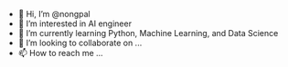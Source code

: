 - 👋 Hi, I’m @nongpal
- 👀 I’m interested in AI engineer
- 🌱 I’m currently learning Python, Machine Learning, and Data Science
- 💞️ I’m looking to collaborate on ...
- 📫 How to reach me ...

<!---
nongpal/nongpal is a ✨ special ✨ repository because its `README.md` (this file) appears on your GitHub profile.
You can click the Preview link to take a look at your changes.
--->
